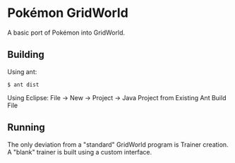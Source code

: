 Pokémon GridWorld
==================
A basic port of Pokémon into GridWorld.

Building
--------
Using ant:
```
$ ant dist
```

Using Eclipse:
File -> New -> Project -> Java Project from Existing Ant Build File

Running
-------
The only deviation from a "standard" GridWorld program is Trainer creation.  A "blank" trainer is built using a custom interface.
